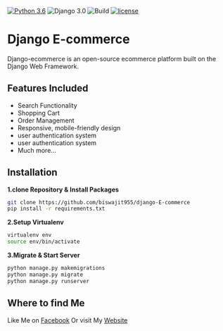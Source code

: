 [![Python 3.6](https://img.shields.io/badge/python-3.6-yellow.svg)](https://www.python.org/downloads/release/python-360/)
![Django 3.0](https://img.shields.io/badge/Django-3.0-green.svg)
![Build](https://github.com/shyam999/Django-ecommerce/workflows/Build/badge.svg?branch=master)
[![license](https://img.shields.io/github/license/DAVFoundation/captain-n3m0.svg?style=flat-square)](https://github.com/biswajit955/django-E-commerce/blob/main/LIENSE.txt)
# Django E-commerce
Django-ecommerce is an open-source ecommerce platform built on the Django Web Framework.
## Features Included
- Search Functionality
- Shopping Cart
- Order Management
- Responsive, mobile-friendly design
- user authentication system
- user authentication system
- Much more...

## Installation

**1.clone Repository & Install Packages**
```sh
git clone https://github.com/biswajit955/django-E-commerce
pip install -r requirements.txt
```
**2.Setup Virtualenv**
```sh
virtualenv env
source env/bin/activate
```
**3.Migrate & Start Server**
```sh
python manage.py makemigrations
python manage.py migrate
python manage.py runserver
```

## Where to find Me
Like Me on [Facebook](https://www.facebook.com/biswajit.paloi.987/)
Or visit My [Website](https://github.com/biswajit955)
